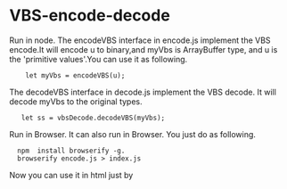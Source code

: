 # VBS-encode-decode
Run in node.
The encodeVBS interface in encode.js implement the VBS encode.It will encode u to binary,and myVbs is ArrayBuffer type, and u is the 'primitive values'.You can use it as following.

        let myVbs = encodeVBS(u);
The decodeVBS interface in decode.js implement the VBS decode. It will decode myVbs to the original types.


       let ss = vbsDecode.decodeVBS(myVbs);

Run in Browser.
It can also run in Browser. You just do as following.


      npm  install browserify -g. 
      browserify encode.js > index.js
  
Now you can use it in html just by
  <script type="text/javascript" src="./index.js"></script>
